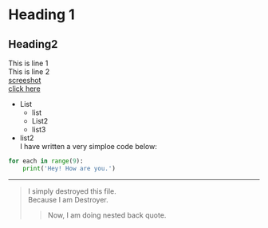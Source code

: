 # Heading 1

## Heading2
<!-- Hi this has to be a comment -->
This is line 1  
This is line 2  
[screeshot](./Screenshot.png)  
[click here](https://github.com)  

- List
  - list  
  - List2
  - list3
- list2  
I have written a very simploe code below:  

```python
for each in range(9):
    print('Hey! How are you.')  
```

---
> I simply destroyed this file.  
> Because I am Destroyer.  
> > Now, I am doing nested back quote.  
